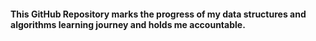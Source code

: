 <h4>This GitHub Repository marks the progress of my data structures and algorithms learning journey and holds me accountable.</h4>

